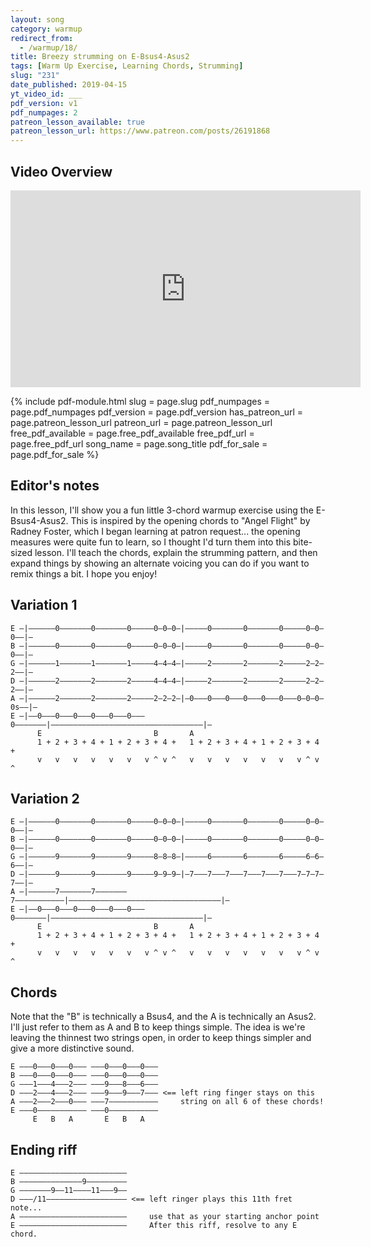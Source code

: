 ```yaml
---
layout: song
category: warmup
redirect_from:
  - /warmup/18/
title: Breezy strumming on E-Bsus4-Asus2
tags: [Warm Up Exercise, Learning Chords, Strumming]
slug: "231"
date_published: 2019-04-15
yt_video_id: ___
pdf_version: v1
pdf_numpages: 2
patreon_lesson_available: true
patreon_lesson_url: https://www.patreon.com/posts/26191868
---
```


## Video Overview

<iframe width="560" height="315" src="https://www.youtube.com/embed/KaQ_Z83Ospk?showinfo=0" frameborder="0" allowfullscreen></iframe>

<!-- Coming soon... -->

{% include pdf-module.html slug = page.slug pdf_numpages = page.pdf_numpages pdf_version = page.pdf_version has_patreon_url = page.patreon_lesson_url patreon_url = page.patreon_lesson_url free_pdf_available = page.free_pdf_available free_pdf_url = page.free_pdf_url song_name = page.song_title pdf_for_sale = page.pdf_for_sale %}

<!-- Coming later this morning! -->

## Editor's notes

In this lesson, I'll show you a fun little 3-chord warmup exercise using the E-Bsus4-Asus2. This is inspired by the opening chords to "Angel Flight" by Radney Foster, which I began learning at patron request... the opening measures were quite fun to learn, so I thought I'd turn them into this bite-sized lesson. I'll teach the chords, explain the strumming pattern, and then expand things by showing an alternate voicing you can do if you want to remix things a bit. I hope you enjoy!

## Variation 1

    E –|––––––0–––––––0–––––––0–––––0–0–0–|–––––0–––––––0–––––––0–––––0–0–0––|–
    B –|––––––0–––––––0–––––––0–––––0–0–0–|–––––0–––––––0–––––––0–––––0–0–0––|–
    G –|––––––1–––––––1–––––––1–––––4–4–4–|–––––2–––––––2–––––––2–––––2–2–2––|–
    D –|––––––2–––––––2–––––––2–––––4–4–4–|–––––2–––––––2–––––––2–––––2–2–2––|–
    A –|––––––2–––––––2–––––––2–––––2–2–2–|–0–––0–––0–––0–––0–––0–––0–0–0–0s––|–
    E –|––0–––0–––0–––0–––0–––0–––0–––––––|––––––––––––––––––––––––––––––––––|–
          E                         B       A
          1 + 2 + 3 + 4 + 1 + 2 + 3 + 4 +   1 + 2 + 3 + 4 + 1 + 2 + 3 + 4 +
          v   v   v   v   v   v   v ^ v ^   v   v   v   v   v   v   v ^ v ^

## Variation 2

    E –|––––––0–––––––0–––––––0–––––0–0–0–|–––––0–––––––0–––––––0–––––0–0–0––|–
    B –|––––––0–––––––0–––––––0–––––0–0–0–|–––––0–––––––0–––––––0–––––0–0–0––|–
    G –|––––––9–––––––9–––––––9–––––8–8–8–|–––––6–––––––6–––––––6–––––6–6–6––|–
    D –|––––––9–––––––9–––––––9–––––9–9–9–|–7–––7–––7–––7–––7–––7–––7–7–7–7––|–
    A –|––––––7–––––––7–––––––7–––––––––––|––––––––––––––––––––––––––––––––––|–
    E –|––0–––0–––0–––0–––0–––0–––0–––––––|––––––––––––––––––––––––––––––––––|–
          E                         B       A
          1 + 2 + 3 + 4 + 1 + 2 + 3 + 4 +   1 + 2 + 3 + 4 + 1 + 2 + 3 + 4 +
          v   v   v   v   v   v   v ^ v ^   v   v   v   v   v   v   v ^ v ^

## Chords

Note that the "B" is technically a Bsus4, and the A is technically an Asus2. I'll just refer to them as A and B to keep things simple. The idea is we're leaving the thinnest two strings open, in order to keep things simpler and give a more distinctive sound.

    E –––0–––0–––0––– –––0–––0–––0–––
    B –––0–––0–––0––– –––0–––0–––0–––
    G –––1–––4–––2––– –––9–––8–––6–––
    D –––2–––4–––2––– –––9–––9–––7––– <== left ring finger stays on this
    A –––2–––2–––0––– –––7–––––––––––     string on all 6 of these chords!
    E –––0––––––––––– –––0–––––––––––
         E   B   A       E   B   A

## Ending riff

    E ––––––––––––––––––––––––
    B ––––––––––––––9–––––––––
    G –––––––9––11––––11–––9––
    D –––/11–––––––––––––––––– <== left ringer plays this 11th fret note...
    A ––––––––––––––––––––––––     use that as your starting anchor point
    E ––––––––––––––––––––––––     After this riff, resolve to any E chord.
